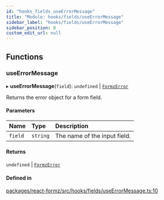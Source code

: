 ```yaml
---
id: "hooks_fields_useErrorMessage"
title: "Module: hooks/fields/useErrorMessage"
sidebar_label: "hooks/fields/useErrorMessage"
sidebar_position: 0
custom_edit_url: null
---
```


## Functions

### useErrorMessage

▸ **useErrorMessage**(`field`): `undefined` \| [`FormzError`](types_form.md#formzerror)

Returns the error object for a form field.

#### Parameters

| Name | Type | Description |
| :------ | :------ | :------ |
| `field` | `string` | The name of the input field. |

#### Returns

`undefined` \| [`FormzError`](types_form.md#formzerror)

#### Defined in

[packages/react-formz/src/hooks/fields/useErrorMessage.ts:10](https://github.com/ZerryStack/react-formz/blob/1bf2d41/packages/react-formz/src/hooks/fields/useErrorMessage.ts#L10)
